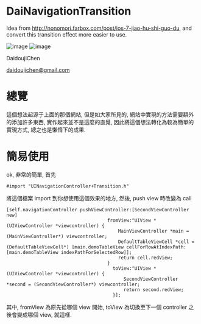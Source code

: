 DaiNavigationTransition
=======================

Idea from <a href="http://nonomori.farbox.com/post/ios-7-jiao-hu-shi-guo-du">http://nonomori.farbox.com/post/ios-7-jiao-hu-shi-guo-du</a>, and convert this transition effect more easier to use.

![image](https://s3-ap-northeast-1.amazonaws.com/daidoujiminecraft/Daidouji/001.gif)
![image](https://s3-ap-northeast-1.amazonaws.com/daidoujiminecraft/Daidouji/DaiNavigationTransition20140516.gif)

DaidoujiChen

daidoujichen@gmail.com

總覽
=======================
這個想法起源于上面的那個網站, 但是如大家所見的, 網站中實現的方法需要額外的添加許多東西, 實作起來並不是這麼的直覺, 因此將這個想法轉化為較為簡單的實現方式, 總之也是懶惰下的成果.

簡易使用
=======================
ok, 非常的簡單, 首先

    #import "UINavigationController+Transition.h"
    
將這個檔案 import 到你想使用這個效果的地方, 然後, push view 時改變為 call

    [self.navigationController pushViewController:[SecondViewController new]
                                         fromView:^UIView *(UIViewController *viewcontroller) {
                                             MainViewController *main = (MainViewController*) viewcontroller;
                                             DefaultTableViewCell *cell = (DefaultTableViewCell*) [main.demoTableView cellForRowAtIndexPath:[main.demoTableView indexPathForSelectedRow]];
                                             return cell.redView;
                                         }
                                           toView:^UIView *(UIViewController *viewcontroller) {
                                               SecondViewController *second = (SecondViewController*) viewcontroller;
                                               return second.redView;
                                           }];
                                           
其中, fromView 為原先從哪個 view 開始, toView 為切換至下一個 controller 之後會變成哪個 view, 就這樣.

